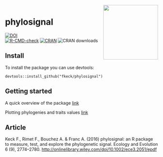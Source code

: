 <img src="man/figures/phylosignal.png" width="180" align="right" />

# phylosignal

<!-- badges: start -->
[![DOI](https://zenodo.org/badge/17973/fkeck/phylosignal.svg)](https://zenodo.org/badge/latestdoi/17973/fkeck/phylosignal)
<br/>
[![R-CMD-check](https://github.com/fkeck/phylosignal/actions/workflows/R-CMD-check.yaml/badge.svg)](https://github.com/fkeck/phylosignal/actions/workflows/R-CMD-check.yaml)
[![CRAN](https://www.r-pkg.org/badges/version/phylosignal)](https://cran.r-project.org/package=phylosignal)
![CRAN downloads](https://cranlogs.r-pkg.org/badges/grand-total/phylosignal)
<!-- badges: end -->
  
## Install

To install the package you can use devtools:

    devtools::install_github("fkeck/phylosignal")

## Getting started
A quick overview of the package [link](http://www.francoiskeck.fr/phylosignal/demo_general.html)

Plotting phylogenies and traits values [link](http://www.francoiskeck.fr/phylosignal/demo_plots.html)


## Article
Keck F., Rimet F., Bouchez A. & Franc A. (2016) phylosignal: an R package to measure, test, and explore the phylogenetic signal. Ecology and Evolution 6 (9), 2774–2780. http://onlinelibrary.wiley.com/doi/10.1002/ece3.2051/epdf

